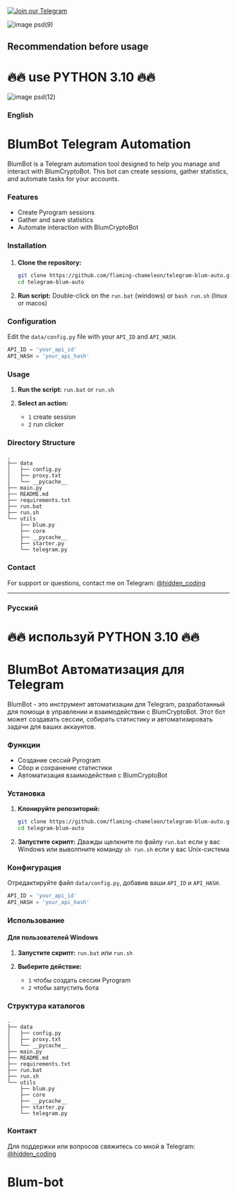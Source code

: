 [![Join our Telegram](https://img.shields.io/badge/Telegram-2CA5E0?style=for-the-badge&logo=telegram&logoColor=white)](https://t.me/hidden_coding)

![image psd(9)](https://github.com/flaming-chameleon/telegram-blum-auto/assets/73156836/187c6764-d6af-4f60-a7e2-f3bc656225c9)


## Recommendation before usage

# 🔥🔥 use PYTHON 3.10 🔥🔥


![image psd(12)](https://github.com/flaming-chameleon/telegram-blum-auto/assets/73156836/b1b9190e-7860-405a-aa2d-84728967e733)


### English

# BlumBot Telegram Automation

BlumBot is a Telegram automation tool designed to help you manage and interact with BlumCryptoBot. This bot can create sessions, gather statistics, and automate tasks for your accounts.

### Features
- Create Pyrogram sessions
- Gather and save statistics
- Automate interaction with BlumCryptoBot

### Installation

#### 

1. **Clone the repository:**
    ```bash
    git clone https://github.com/flaming-chameleon/telegram-blum-auto.git
    cd telegram-blum-auto
    ```

2. **Run script:**
	Double-click on the `run.bat` (windows) or `bash run.sh` (linux or macos) 

### Configuration

Edit the `data/config.py` file with your `API_ID` and `API_HASH`.

```python
API_ID = 'your_api_id'
API_HASH = 'your_api_hash'
```

### Usage


1. **Run the script:**
    ```run.bat``` or ```run.sh```

2. **Select an action:**
    - `1` create session
    - `2` run clicker

### Directory Structure

```plaintext
.
├── data
│   ├── config.py
│   ├── proxy.txt
│   └── __pycache__
├── main.py
├── README.md
├── requirements.txt
├── run.bat
├── run.sh
└── utils
    ├── blum.py
    ├── core
    ├── __pycache__
    ├── starter.py
    └── telegram.py
```

### Contact

For support or questions, contact me on Telegram: [@hidden_coding](https://t.me/hidden_coding)

---

### Русский

# 🔥🔥 используй PYTHON 3.10 🔥🔥


# BlumBot Автоматизация для Telegram

BlumBot - это инструмент автоматизации для Telegram, разработанный для помощи в управлении и взаимодействии с BlumCryptoBot. Этот бот может создавать сессии, собирать статистику и автоматизировать задачи для ваших аккаунтов.

### Функции
- Создание сессий Pyrogram
- Сбор и сохранение статистики
- Автоматизация взаимодействия с BlumCryptoBot

### Установка

1. **Клонируйте репозиторий:**
    ```bash
    git clone https://github.com/flaming-chameleon/telegram-blum-auto.git
    cd telegram-blum-auto
    ```

2. **Запустите скрипт:**
    Дважды щелкните по файлу `run.bat` если у вас Windows или выволпните команду `sh run.sh` если у вас Unix-система

### Конфигурация

Отредактируйте файл `data/config.py`, добавив ваши `API_ID` и `API_HASH`.

```python
API_ID = 'your_api_id'
API_HASH = 'your_api_hash'
```

### Использование

#### Для пользователей Windows

1. **Запустите скрипт:**
    ```run.bat``` или ```run.sh```

2. **Выберите действие:**
    - `1` чтобы создать сессии Pyrogram
    - `2` чтобы запустить бота

### Структура каталогов

```plaintext
.
├── data
│   ├── config.py
│   ├── proxy.txt
│   └── __pycache__
├── main.py
├── README.md
├── requirements.txt
├── run.bat
├── run.sh
└── utils
    ├── blum.py
    ├── core
    ├── __pycache__
    ├── starter.py
    └── telegram.py
```


### Контакт

Для поддержки или вопросов свяжитесь со мной в Telegram: [@hidden_coding](https://t.me/hidden_coding)
# Blum-bot
